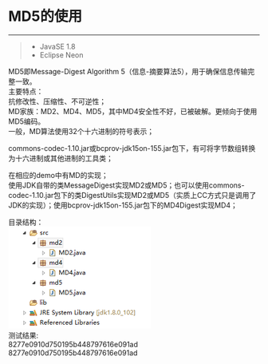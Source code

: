﻿# MD5的使用

------

> * JavaSE 1.8
> * Eclipse Neon

MD5即Message-Digest Algorithm 5（信息-摘要算法5），用于确保信息传输完整一致。<br>
主要特点：<br>
	抗修改性、压缩性、不可逆性；<br>
MD家族：MD2、MD4、MD5，其中MD4安全性不好，已被破解。更倾向于使用MD5编码。<br>
一般，MD算法使用32个十六进制的符号表示；<br>

commons-codec-1.10.jar或bcprov-jdk15on-155.jar包下，有可将字节数组转换为十六进制或其他进制的工具类；<br>

在相应的demo中有MD的实现；<br>
使用JDK自带的类MessageDigest实现MD2或MD5；也可以使用commons-codec-1.10.jar包下的类DigestUtils实现MD2或MD5（实质上CC方式只是调用了JDK的实现）；使用bcprov-jdk15on-155.jar包下的MD4Digest实现MD4；<br>

目录结构：<br>
![](https://github.com/wyue2015/MD5/blob/master/1.png)
<br>
测试结果:<br>
8277e0910d750195b448797616e091ad  <br>
8277e0910d750195b448797616e091ad